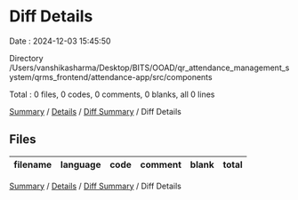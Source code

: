 # Diff Details

Date : 2024-12-03 15:45:50

Directory /Users/vanshikasharma/Desktop/BITS/OOAD/qr_attendance_management_system/qrms_frontend/attendance-app/src/components

Total : 0 files,  0 codes, 0 comments, 0 blanks, all 0 lines

[Summary](results.md) / [Details](details.md) / [Diff Summary](diff.md) / Diff Details

## Files
| filename | language | code | comment | blank | total |
| :--- | :--- | ---: | ---: | ---: | ---: |

[Summary](results.md) / [Details](details.md) / [Diff Summary](diff.md) / Diff Details
